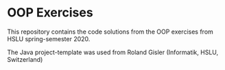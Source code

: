 # OOP Exercises
This repository contains the code solutions from the OOP exercises from HSLU spring-semester 2020.

The Java project-template was used from Roland Gisler (Informatik, HSLU, Switzerland)